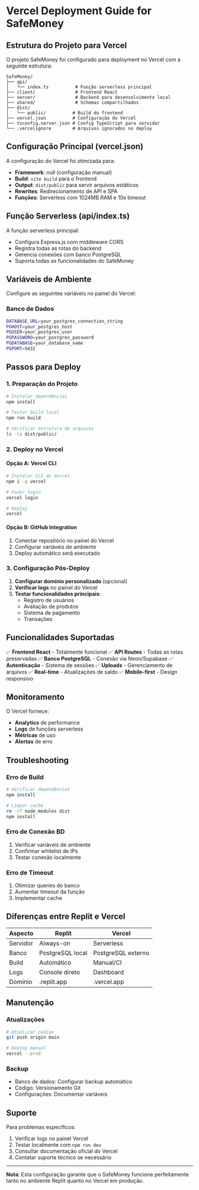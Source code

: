 # Vercel Deployment Guide for SafeMoney

## Estrutura do Projeto para Vercel

O projeto SafeMoney foi configurado para deployment no Vercel com a seguinte estrutura:

```
SafeMoney/
├── api/
│   └── index.ts          # Função serverless principal
├── client/               # Frontend React
├── server/               # Backend para desenvolvimento local
├── shared/               # Schemas compartilhados
├── dist/
│   └── public/          # Build do frontend
├── vercel.json          # Configuração do Vercel
├── tsconfig.server.json # Config TypeScript para servidor
└── .vercelignore        # Arquivos ignorados no deploy
```

## Configuração Principal (vercel.json)

A configuração do Vercel foi otimizada para:
- **Framework**: null (configuração manual)
- **Build**: `vite build` para o frontend
- **Output**: `dist/public` para servir arquivos estáticos
- **Rewrites**: Redirecionamento de API e SPA
- **Funções**: Serverless com 1024MB RAM e 10s timeout

## Função Serverless (api/index.ts)

A função serverless principal:
- Configura Express.js com middleware CORS
- Registra todas as rotas do backend
- Gerencia conexões com banco PostgreSQL
- Suporta todas as funcionalidades do SafeMoney

## Variáveis de Ambiente

Configure as seguintes variáveis no painel do Vercel:

### Banco de Dados
```bash
DATABASE_URL=your_postgres_connection_string
PGHOST=your_postgres_host
PGUSER=your_postgres_user
PGPASSWORD=your_postgres_password
PGDATABASE=your_database_name
PGPORT=5432
```

## Passos para Deploy

### 1. Preparação do Projeto
```bash
# Instalar dependências
npm install

# Testar build local
npm run build

# Verificar estrutura de arquivos
ls -la dist/public/
```

### 2. Deploy no Vercel

#### Opção A: Vercel CLI
```bash
# Instalar CLI do Vercel
npm i -g vercel

# Fazer login
vercel login

# Deploy
vercel
```

#### Opção B: GitHub Integration
1. Conectar repositório no painel do Vercel
2. Configurar variáveis de ambiente
3. Deploy automático será executado

### 3. Configuração Pós-Deploy

1. **Configurar domínio personalizado** (opcional)
2. **Verificar logs** no painel do Vercel
3. **Testar funcionalidades principais**:
   - Registro de usuários
   - Avaliação de produtos
   - Sistema de pagamento
   - Transações

## Funcionalidades Suportadas

✅ **Frontend React** - Totalmente funcional
✅ **API Routes** - Todas as rotas preservadas
✅ **Banco PostgreSQL** - Conexão via Neon/Supabase
✅ **Autenticação** - Sistema de sessões
✅ **Uploads** - Gerenciamento de arquivos
✅ **Real-time** - Atualizações de saldo
✅ **Mobile-first** - Design responsivo

## Monitoramento

O Vercel fornece:
- **Analytics** de performance
- **Logs** de funções serverless
- **Métricas** de uso
- **Alertas** de erro

## Troubleshooting

### Erro de Build
```bash
# Verificar dependências
npm install

# Limpar cache
rm -rf node_modules dist
npm install
```

### Erro de Conexão BD
1. Verificar variáveis de ambiente
2. Confirmar whitelist de IPs
3. Testar conexão localmente

### Erro de Timeout
1. Otimizar queries do banco
2. Aumentar timeout da função
3. Implementar cache

## Diferenças entre Replit e Vercel

| Aspecto | Replit | Vercel |
|---------|---------|---------|
| Servidor | Always-on | Serverless |
| Banco | PostgreSQL local | PostgreSQL externo |
| Build | Automático | Manual/CI |
| Logs | Console direto | Dashboard |
| Domínio | .replit.app | .vercel.app |

## Manutenção

### Atualizações
```bash
# Atualizar código
git push origin main

# Deploy manual
vercel --prod
```

### Backup
- Banco de dados: Configurar backup automático
- Código: Versionamento Git
- Configurações: Documentar variáveis

## Suporte

Para problemas específicos:
1. Verificar logs no painel Vercel
2. Testar localmente com `npm run dev`
3. Consultar documentação oficial do Vercel
4. Contatar suporte técnico se necessário

---

**Nota**: Esta configuração garante que o SafeMoney funcione perfeitamente tanto no ambiente Replit quanto no Vercel em produção.